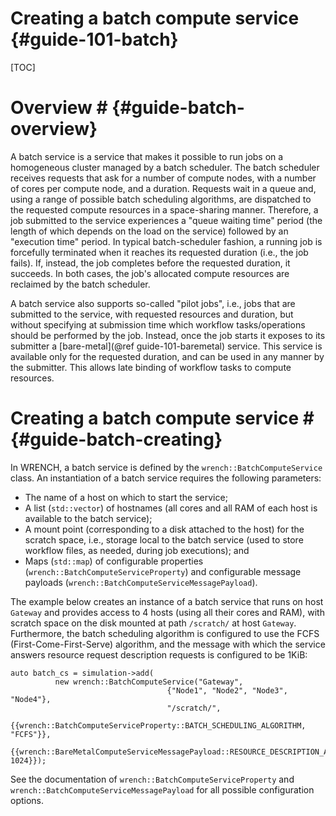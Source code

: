 Creating a batch compute service                        {#guide-101-batch}
============

[TOC]

# Overview #            {#guide-batch-overview}

A batch service is a service that makes it possible to run jobs on
a homogeneous cluster managed by a batch scheduler. The batch scheduler
receives requests that ask for a number of compute nodes, with a number of
cores per compute node, and a duration. Requests wait in a queue and, using
a range of possible batch scheduling algorithms, are dispatched to the
requested compute resources in a space-sharing manner. Therefore, a job
submitted to the service experiences a "queue waiting time" period (the
length of which depends on the load on the service) followed by an
"execution time" period.  In typical batch-scheduler fashion, a running job
is forcefully terminated when it reaches its requested duration (i.e., the job fails).
If, instead, the job completes before the requested duration, it
succeeds. In both cases, the job's allocated compute resources are
reclaimed by the batch scheduler.

A batch service also supports so-called "pilot jobs", i.e., jobs that are 
submitted to the service, with requested resources and duration, but without
specifying at submission time which workflow tasks/operations should be performed
by the job. Instead, once the job starts it exposes to its submitter a 
[bare-metal](@ref guide-101-baremetal) service. This service is available only
for the requested duration, and can be used in any manner by the submitter. 
This allows late binding of workflow tasks to compute resources. 


# Creating a batch compute service #        {#guide-batch-creating}

In WRENCH, a batch service is defined by the `wrench::BatchComputeService`
class. An instantiation of a batch service requires the following
parameters:

- The name of a host on which to start the service;
- A list (`std::vector`) of hostnames (all cores and all RAM of each host is available to
  the batch service);
- A mount point (corresponding to a disk attached to the host) for the scratch space, i.e., storage local to the batch service (used to store
  workflow files, as needed, during job executions); and
- Maps (`std::map`) of configurable properties (`wrench::BatchComputeServiceProperty`) and configurable message
  payloads (`wrench::BatchComputeServiceMessagePayload`).
  
The example below creates an instance of a batch service
that runs on host `Gateway` and provides access to 4 hosts (using all their
cores and RAM), with scratch space on the disk mounted at path `/scratch/` at host
`Gateway`.  Furthermore, the batch scheduling algorithm is configured to
use the FCFS (First-Come-First-Serve) algorithm, and the message with which the service answers resource request description requests is configured to be 1KiB:

~~~~~~~~~~~~~{.cpp}
auto batch_cs = simulation->add(
          new wrench::BatchComputeService("Gateway",
                                   {"Node1", "Node2", "Node3", "Node4"},
                                   "/scratch/",
                                   {{wrench::BatchComputeServiceProperty::BATCH_SCHEDULING_ALGORITHM, "FCFS"}},
                                   {{wrench::BareMetalComputeServiceMessagePayload::RESOURCE_DESCRIPTION_ANSWER_MESSAGE_PAYLOAD, 1024}});
~~~~~~~~~~~~~

See the documentation of `wrench::BatchComputeServiceProperty` and
`wrench::BatchComputeServiceMessagePayload` for all possible configuration
options.

